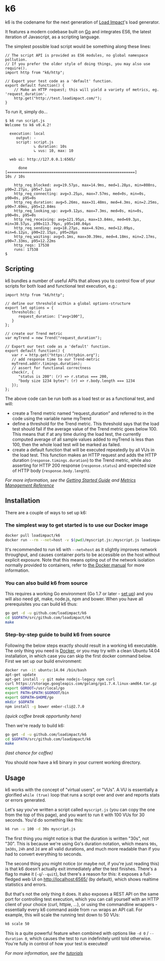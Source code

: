 k6
=========

k6 is the codename for the next generation of [Load Impact](https://loadimpact.com/)'s load generator.

It features a modern codebase built on [Go](https://golang.org/) and integrates ES6, the latest iteration of Javascript, as a scripting language.

The simplest possible load script would be something along these lines:

```es6
// The script API is provided as ES6 modules, no global namespace pollution.
// If you prefer the older style of doing things, you may also use require().
import http from "k6/http";

// Export your test code as a 'default' function.
export default function() {
	// Make an HTTP request; this will yield a variety of metrics, eg. 'request_duration'.
	http.get("http://test.loadimpact.com/");
}
```

To run it, simply do...

```
$ k6 run script.js
Welcome to k6 v0.4.2!

  execution: local
     output: -
     script: script.js
             ↳ duration: 10s
             ↳ vus: 10, max: 10

  web ui: http://127.0.0.1:6565/

      done [==========================================================]        10s / 10s

    http_req_blocked: avg=19.57µs, max=14.9ms, med=1.28µs, min=808ns, p90=2.27µs, p95=7.1µs
    http_req_connecting: avg=3.25µs, max=7.57ms, med=0s, min=0s, p90=0s, p95=0s
    http_req_duration: avg=5.26ms, max=31.48ms, med=4.3ms, min=2.25ms, p90=7.69ms, p95=12.84ms
    http_req_looking_up: avg=9.12µs, max=7.3ms, med=0s, min=0s, p90=0s, p95=0s
    http_req_receiving: avg=121.95µs, max=13.84ms, med=69.3µs, min=38.57µs, p90=113.79µs, p95=140.04µs
    http_req_sending: avg=18.27µs, max=4.92ms, med=12.09µs, min=6.12µs, p90=22.15µs, p95=28µs
    http_req_waiting: avg=5.1ms, max=30.39ms, med=4.18ms, min=2.17ms, p90=7.33ms, p95=12.22ms
    http_reqs: 17538
    runs: 17538
$
```

Scripting
------------
k6 bundles a number of useful APIs that allows you to control flow of your scripts for both load and functional test execution, e.g.:

```es6
import http from "k6/http";

// define our threshold within a global options-structure
export let options = {
   thresholds: {
      request_duration: ["avg<100"],
   }
};

// create our Trend metric
var myTrend = new Trend("request_duration");

// Export our test code as a 'default' function.
export default function() {
   var r = http.get("https://httpbin.org");
   // add response time to our Trend-metric
   myTrend.add(r.timings.duration);
   // assert for functional correctness
   check(r, {
      "status is 200": (r) => r.status === 200,
      "body size 1234 bytes": (r) => r.body.length === 1234
   });
};
```
The above code can be run both as a load test or as a functional test, and will:

* create a Trend metric named “request_duration” and referred to in the code using the variable name myTrend
* define a threshold for the Trend metric. This threshold says that the load test should fail if the average value of the Trend metric goes below 100. This means that if at any time during the load test, the currently computed average of all sample values added to myTrend is less than 100, then the whole load test will be marked as failed.
* create a default function that will be executed repeatedly by all VUs in the load test. This function makes an HTTP request and adds the HTTP duration (`response.timings.duration`) to the Trend metric, while also asserting for HTTP 200 response (`response.status`) and expected size of HTTP body (`response.body.length`).

*For more information, see the [Getting Started Guide](tutorials/getting-started.md) and [Metrics Management Reference](tutorials/metrics-management.md)*

Installation
------------

There are a couple of ways to set up k6:

### The simplest way to get started is to use our Docker image

```sh
docker pull loadimpact/k6
docker run --rm --net=host -v $(pwd)/myscript.js:/myscript.js loadimpact/k6 run /myscript.js
```

It's recommended to run k6 with `--net=host` as it slightly improves network throughput, and causes container ports to be accessible on the host without explicit exposure. Note that this means opting out of the network isolation normally provided to containers, refer to [the Docker manual](https://docs.docker.com/v1.8/articles/networking/#how-docker-networks-a-container) for more information.


### You can also build k6 from source

This requires a working Go environment (Go 1.7 or later - [set up](https://golang.org/doc/install)) and you will also need git, make, node.js, npm and bower. When you have all prerequisites you can build k6 thus:

```sh
go get -d -u github.com/loadimpact/k6
cd $GOPATH/src/github.com/loadimpact/k6
make
```


### Step-by-step guide to build k6 from source

Following the below steps exactly should result in a working k6 executable. The only thing you need is [Docker](https://docker.com/), or you may try with a clean Ubuntu 14.04 installation, in which case you can skip the first docker command below. First we set up our build environment:

```sh
docker run -it ubuntu:14.04 /bin/bash
apt-get update
apt-get install -y git make nodejs-legacy npm curl
curl https://storage.googleapis.com/golang/go1.7.4.linux-amd64.tar.gz | tar -C /usr/local -xzf -
export GOROOT=/usr/local/go
export PATH=$PATH:$GOROOT/bin
export GOPATH=$HOME/go
mkdir $GOPATH
npm install -g bower ember-cli@2.7.0
```
*(quick coffee break opportunity here)*

Then we're ready to build k6:

```sh
go get -d -u github.com/loadimpact/k6
cd $GOPATH/src/github.com/loadimpact/k6
make
```
*(last chance for coffee)*

You should now have a k6 binary in your current working directory.
  

Usage
-----

k6 works with the concept of "virtual users", or "VUs". A VU is essentially a glorified `while (true)` loop that runs a script over and over and reports stats or errors generated.

Let's say you've written a script called `myscript.js` (you can copy the one from the top of this page), and you want to run it with 100 VUs for 30 seconds. You'd do something like this:

```sh
k6 run -u 100 -d 30s myscript.js
```

The first thing you might notice is that the duration is written "30s", not "30". This is because we're using Go's duration notation, which means `90s`, `1m30s`, `24h` and `2d` are all valid durations, and much more readable than if you had to convert everything to seconds.

The second thing you might notice (or maybe not, if you're just reading this) is that k6 doesn't actually exit immediately after the test finishes. There's a flag to make it (`-q`/`--quit`), but there's a reason for this: it exposes a full-fledged web UI on [http://localhost:6565/](http://localhost:6565/) (by default), which shows realtime statistics and errors.

But that's not the only thing it does. It also exposes a REST API on the same port for controlling test execution, which you can call yourself with an HTTP client of your choice (curl, httpie, ...), or using the commandline wrappers - essentially every k6 command aside from `run` wraps an API call. For example, this will scale the running test down to 50 VUs:

```sh
k6 scale 50
```

This is a quite powerful feature when combined with options like `-d 0` / `--duration 0`, which causes the test to run indefinitely until told otherwise. You're fully in control of how your test is executed!

*For more information, see the [tutorials](tutorials/getting-started.md)*
